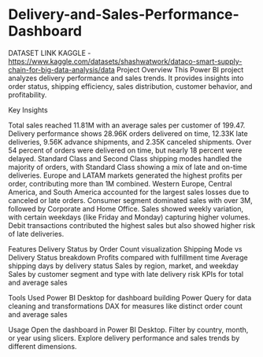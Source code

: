 # Delivery-and-Sales-Performance-Dashboard


DATASET LINK KAGGLE -https://www.kaggle.com/datasets/shashwatwork/dataco-smart-supply-chain-for-big-data-analysis/data
Project Overview
This Power BI project analyzes delivery performance and sales trends. It provides insights into order status, shipping efficiency, sales distribution, customer behavior, and profitability.

Key Insights

Total sales reached 11.81M with an average sales per customer of 199.47.
Delivery performance shows 28.96K orders delivered on time, 12.33K late deliveries, 9.56K advance shipments, and 2.35K canceled shipments.
Over 54 percent of orders were delivered on time, but nearly 18 percent were delayed.
Standard Class and Second Class shipping modes handled the majority of orders, with Standard Class showing a mix of late and on-time deliveries.
Europe and LATAM markets generated the highest profits per order, contributing more than 1M combined.
Western Europe, Central America, and South America accounted for the largest sales losses due to canceled or late orders.
Consumer segment dominated sales with over 3M, followed by Corporate and Home Office.
Sales showed weekly variation, with certain weekdays (like Friday and Monday) capturing higher volumes.
Debit transactions contributed the highest sales but also showed higher risk of late deliveries.

Features
Delivery Status by Order Count visualization
Shipping Mode vs Delivery Status breakdown
Profits compared with fulfillment time
Average shipping days by delivery status
Sales by region, market, and weekday
Sales by customer segment and type with late delivery risk
KPIs for total and average sales


Tools Used
Power BI Desktop for dashboard building
Power Query for data cleaning and transformations
DAX for measures like distinct order count and average sales

Usage
Open the dashboard in Power BI Desktop.
Filter by country, month, or year using slicers.
Explore delivery performance and sales trends by different dimensions.
